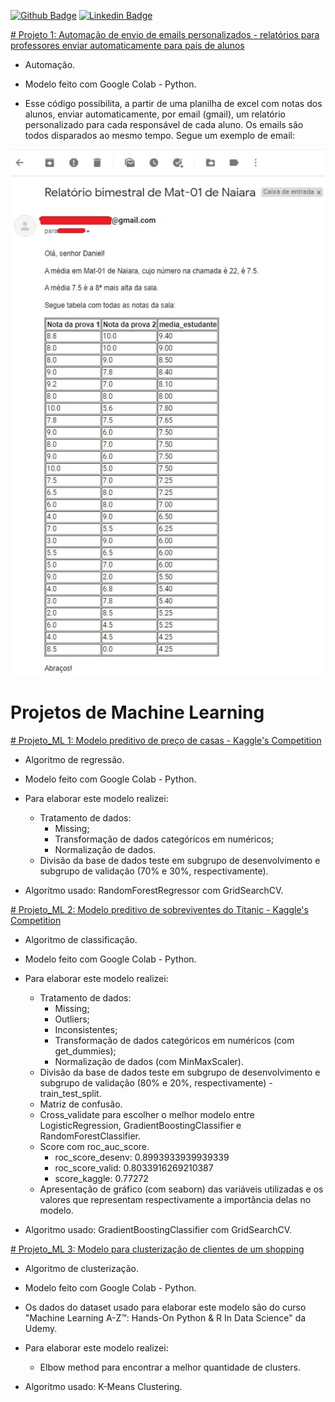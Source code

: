 [![Github Badge](https://img.shields.io/badge/-Github-000?style=flat-square&logo=Github&logoColor=white&link=https://github.com/camdsDS)](https://github.com/camdsDS)
[![Linkedin Badge](https://img.shields.io/badge/-LinkedIn-blue?style=flat-square&logo=Linkedin&logoColor=white&link=https://www.linkedin.com/in/camds/)](https://www.linkedin.com/in/camds/)

[# Projeto 1: Automação de envio de emails personalizados - relatórios para professores enviar automaticamente para pais de alunos](https://github.com/camdsDS/Cesar_Portfolio/blob/main/Email_personalizado_com_relat%C3%B3rio_autom%C3%A1tico.ipynb)

* Automação.
* Modelo feito com Google Colab - Python.

* Esse código possibilita, a partir de uma planilha de excel com notas dos alunos, enviar automaticamente, por email (gmail), um relatório personalizado para cada responsável de cada aluno. Os emails são todos disparados ao mesmo tempo. Segue um exemplo de email:

 ![](https://github.com/camdsDS/Cesar_Portfolio/blob/main/Exemplo_email.jpg)


# Projetos de Machine Learning
[# Projeto_ML 1: Modelo preditivo de preço de casas - Kaggle's Competition](https://github.com/camdsDS/Cesar_Portfolio/blob/main/HousePrices_from_Kaggle_RandomForestRegressor.ipynb)

* Algoritmo de regressão.
* Modelo feito com Google Colab - Python.

* Para elaborar este modelo realizei:
	* Tratamento de dados:
		* Missing;
		* Transformação de dados categóricos em numéricos;
		* Normalização de dados.
	* Divisão da base de dados teste em subgrupo de desenvolvimento e subgrupo de validação (70% e 30%, respectivamente).
* Algoritmo usado: RandomForestRegressor com GridSearchCV.

[# Projeto_ML 2: Modelo preditivo de sobreviventes do Titanic - Kaggle's Competition](https://github.com/camdsDS/Cesar_Portfolio/blob/main/Titanic_from_kaggle_GradientBoostingClassifier.ipynb)

* Algoritmo de classificação.
* Modelo feito com Google Colab - Python.

* Para elaborar este modelo realizei:
	* Tratamento de dados:
		* Missing;
		* Outliers;
		* Inconsistentes;
		* Transformação de dados categóricos em numéricos (com get_dummies);
		* Normalização de dados (com MinMaxScaler).
	* Divisão da base de dados teste em subgrupo de desenvolvimento e subgrupo de validação (80% e 20%, respectivamente) - train_test_split.
	* Matriz de confusão.
	* Cross_validate para escolher o melhor modelo entre LogisticRegression, GradientBoostingClassifier e RandomForestClassifier.
	* Score com roc_auc_score.
		* roc_score_desenv: 0.8993933939939339
		* roc_score_valid: 0.8033916269210387
		* score_kaggle: 0.77272
	* Apresentação de gráfico (com seaborn) das variáveis utilizadas e os valores que representam respectivamente a importância delas no modelo.
* Algoritmo usado: GradientBoostingClassifier com GridSearchCV.

[# Projeto_ML 3: Modelo para clusterização de clientes de um shopping](https://github.com/camdsDS/Cesar_Portfolio/blob/main/Mall_Customers_K_Means_clustering.ipynb)

* Algoritmo de clusterização.
* Modelo feito com Google Colab - Python.
* Os dados do dataset usado para elaborar este modelo são do curso "Machine Learning A-Z™: Hands-On Python & R In Data Science" da Udemy.

* Para elaborar este modelo realizei:
	* Elbow method para encontrar a melhor quantidade de clusters.
* Algoritmo usado: K-Means Clustering.
